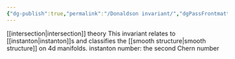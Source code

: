 ```yaml
---
{"dg-publish":true,"permalink":"/Donaldson invariant/","dgPassFrontmatter":true,"created":"2024-11-24T14:36:24.361+01:00","updated":"2025-04-30T12:36:25.782+02:00"}
---
```


[[intersection\|intersection]] theory
This invariant relates to [[instanton\|instanton]]s and classifies the [[smooth structure\|smooth structure]] on 4d manifolds.
instanton number: the second Chern number